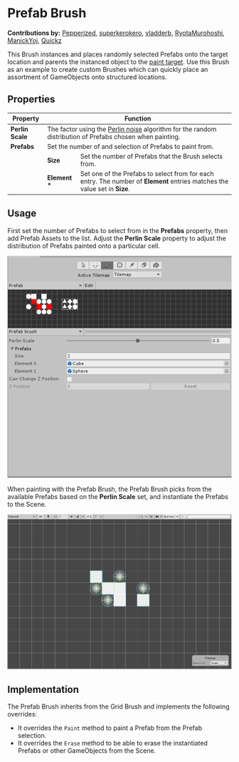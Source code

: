 # Prefab Brush

__Contributions by:__  [Pepperized](https://github.com/Pepperized), [superkerokero](https://github.com/superkerokero), [vladderb](https://github.com/vladderb), [RyotaMurohoshi](https://github.com/RyotaMurohoshi), [ManickYoj](https://github.com/ManickYoj), [Quickz](https://github.com/Quickz)

This Brush instances and places randomly selected Prefabs onto the target location and parents the instanced object to the [paint target](https://docs.unity3d.com/Manual/Tilemap-Painting.htm). Use this Brush as an example to create custom Brushes which can quickly place an assortment of GameObjects onto structured locations.

## Properties

<table>
<thead>
<tr>
<th><strong>Property</strong></th>
<th colspan="2"><strong>Function</strong></th>
</tr>
</thead>
<tbody>
<tr>
<td><strong>Perlin Scale</strong></td>
<td colspan="2">The factor using the <a href="https://en.wikipedia.org/wiki/Perlin_noise">Perlin noise</a> algorithm for the random distribution of Prefabs chosen when painting.</td>
</tr>
<tr>
<td><strong>Prefabs</strong></td>
<td colspan="2">Set the number of and selection of Prefabs to paint from.</td>
</tr>
<tr>
<td></td>
<td><strong>Size</strong></td>
<td>Set the number of Prefabs that the Brush selects from.</td>
</tr>
<tr>
<td></td>
<td><strong>Element *</strong></td>
<td>Set one of the Prefabs to select from for each entry. The number of <b>Element</b> entries matches the value set in <b>Size</b>.</td>
</tr>
</tbody>
</table>

## Usage

First set the number of Prefabs to select from in the __Prefabs__ property, then add Prefab Assets to the list. Adjust the __Perlin Scale__ property to adjust the distribution of Prefabs painted onto a particular cell. 

![Brush Editor with Prefab Brush](images/PrefabBrushEditor.png)

When painting with the Prefab Brush, the Prefab Brush picks from the available Prefabs based on the __Perlin Scale__ set, and instantiate the Prefabs to the Scene.

![Scene View with Prefab Brush](images/PrefabBrush.png)

## Implementation

The Prefab Brush inherits from the Grid Brush and implements the following overrides:

- It overrides the `Paint` method to paint a Prefab from the Prefab selection. 
- It overrides the `Erase` method to be able to erase the instantiated Prefabs or other GameObjects from the Scene.
